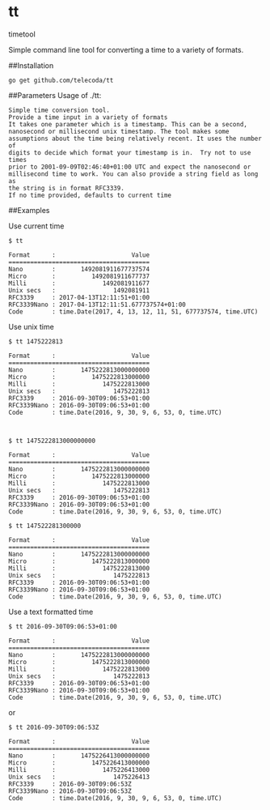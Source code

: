 # tt
timetool

Simple command line tool for converting a time to a variety of formats.

##Installation

    go get github.com/telecoda/tt

##Parameters
    Usage of ./tt:

    Simple time conversion tool.
    Provide a time input in a variety of formats
    It takes one parameter which is a timestamp. This can be a second, 
    nanosecond or millisecond unix timestamp. The tool makes some 
    assumptions about the time being relatively recent. It uses the number of 
    digits to decide which format your timestamp is in.  Try not to use times 
    prior to 2001-09-09T02:46:40+01:00 UTC and expect the nanosecond or 
    millisecond time to work. You can also provide a string field as long as 
    the string is in format RFC3339.
    If no time provided, defaults to current time
            
##Examples

Use current time
    
    $ tt

    Format      :                     Value
    =======================================
    Nano        :       1492081911677737574
    Micro       :          1492081911677737
    Milli       :             1492081911677
    Unix secs   :                1492081911
    RFC3339     : 2017-04-13T12:11:51+01:00
    RFC3339Nano : 2017-04-13T12:11:51.677737574+01:00
    Code        : time.Date(2017, 4, 13, 12, 11, 51, 677737574, time.UTC)


Use unix time

    $ tt 1475222813

    Format      :                     Value
    =======================================
    Nano        :       1475222813000000000
    Micro       :          1475222813000000
    Milli       :             1475222813000
    Unix secs   :                1475222813
    RFC3339     : 2016-09-30T09:06:53+01:00
    RFC3339Nano : 2016-09-30T09:06:53+01:00
    Code        : time.Date(2016, 9, 30, 9, 6, 53, 0, time.UTC)



    $ tt 1475222813000000000

    Format      :                     Value
    =======================================
    Nano        :       1475222813000000000
    Micro       :          1475222813000000
    Milli       :             1475222813000
    Unix secs   :                1475222813
    RFC3339     : 2016-09-30T09:06:53+01:00
    RFC3339Nano : 2016-09-30T09:06:53+01:00
    Code        : time.Date(2016, 9, 30, 9, 6, 53, 0, time.UTC)
    
    $ tt 147522281300000

    Format      :                     Value
    =======================================
    Nano        :       1475222813000000000
    Micro       :          1475222813000000
    Milli       :             1475222813000
    Unix secs   :                1475222813
    RFC3339     : 2016-09-30T09:06:53+01:00
    RFC3339Nano : 2016-09-30T09:06:53+01:00
    Code        : time.Date(2016, 9, 30, 9, 6, 53, 0, time.UTC)

Use a text formatted time

    $ tt 2016-09-30T09:06:53+01:00

    Format      :                     Value
    =======================================
    Nano        :       1475222813000000000
    Micro       :          1475222813000000
    Milli       :             1475222813000
    Unix secs   :                1475222813
    RFC3339     : 2016-09-30T09:06:53+01:00
    RFC3339Nano : 2016-09-30T09:06:53+01:00
    Code        : time.Date(2016, 9, 30, 9, 6, 53, 0, time.UTC)
    
or

    $ tt 2016-09-30T09:06:53Z

    Format      :                     Value
    =======================================
    Nano        :       1475226413000000000
    Micro       :          1475226413000000
    Milli       :             1475226413000
    Unix secs   :                1475226413
    RFC3339     : 2016-09-30T09:06:53Z
    RFC3339Nano : 2016-09-30T09:06:53Z
    Code        : time.Date(2016, 9, 30, 9, 6, 53, 0, time.UTC)